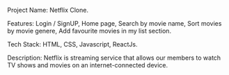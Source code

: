 Project Name: Netflix Clone.

Features:
Login / SignUP,
Home page,
Search by movie name,
Sort movies by movie genere,
Add favourite movies in my list section.

Tech Stack:
HTML, CSS, Javascript, ReactJs.

Description: 
Netflix is streaming service that allows our members to watch TV shows and movies on an internet-connected device. 
